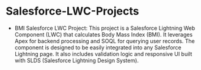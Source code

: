 # Salesforce-LWC-Projects
- BMI Salesforce LWC Project:
This project is a Salesforce Lightning Web Component (LWC) that calculates Body Mass Index (BMI). It leverages Apex for backend processing and SOQL for querying user records. The component is designed to be easily integrated into any Salesforce Lightning page. It also includes validation logic and responsive UI built with SLDS (Salesforce Lightning Design System).
